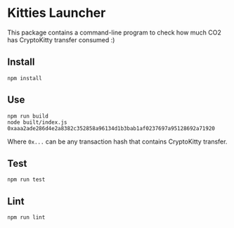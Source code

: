 # Kitties Launcher

This package contains a command-line program to check how much CO2 has CryptoKitty transfer consumed :)

## Install

```
npm install
```

## Use

```
npm run build
node built/index.js 0xaaa2ade286d4e2a8382c352858a96134d1b3bab1af0237697a95128692a71920
```

Where `0x...` can be any transaction hash that contains CryptoKitty transfer.

## Test

```
npm run test
```

## Lint

```
npm run lint
```
